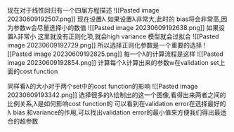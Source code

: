 现在对于线性回归有一个四届方程描述
![[Pasted image 20230609192507.png]]
现在设置λ
如果设置λ非常大,此时的 bias将会非常高,因为参数w会尽量选择小的数值
![[Pasted image 20230609192638.png]]
如果设置λ非常小 这里就没有正则化项,就会high variance
模型就会过拟合
![[Pasted image 20230609192729.png]]
所以选择正则化参数是一个重要的选择
![[Pasted image 20230609192825.png]]
每一个λ的计算流程是这样
![[Pasted image 20230609192854.png]]
计算每个λ计算出来的参数w在validation set上面的cost function

同样看λ的大小对于两个set中的cost function的影响
![[Pasted image 20230609193342.png]]
选择很多的λ绘制出的这一个图像,看得出来两者之间的比例关系,λ是如何影响cost function的
可以看到在validation  error在选择最好的λ bias 和variance的作用,可以找出validation error的最小值来方便我们得出最适合的超参数
